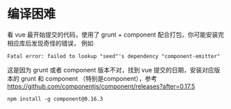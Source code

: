 # 编译困难

看 vue 最开始提交的代码，使用了 grunt + component 配合打包，你可能安装完相应库后发现奇怪的错误， 例如

	Fatal error: failed to lookup "seed"'s dependency "component-emitter"

这是因为 grunt 或者 component 版本不对，找到 vue 提交的日期，安装对应版本的 grunt 和 component （特别是component），参考 https://github.com/componentjs/component/releases?after=0.17.5

	npm install -g component@0.16.3

